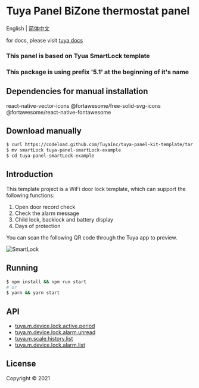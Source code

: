 # Tuya Panel BiZone thermostat panel

English | [简体中文](./README-zh_CN.md)

for docs, please visit [tuya docs](https://docs.tuya.com)

### This panel is based on Tyua SmartLock template
### This package is using prefix '5.1' at the beginning of it's name

## Dependencies for manual installation
react-native-vector-icons
@fortawesome/free-solid-svg-icons
@fortawesome/react-native-fontawesome

## Download manually

```bash
$ curl https://codeload.github.com/TuyaInc/tuya-panel-kit-template/tar.gz/develop | tar -xz --strip=2 tuya-panel-kit-template-develop/examples/smartLock
$ mv smartLock tuya-panel-smartLock-example
$ cd tuya-panel-smartLock-example
```

## Introduction

This template project is a WiFi door lock template, which can support the following functions:

1. Open door record check
2. Check the alarm message
3. Child lock, backlock and battery display
4. Days of protection

You can scan the following QR code through the Tuya app to preview.

![SmartLock](https://images.tuyacn.com/rms-static/a56b0770-bb89-11ea-96f0-cda03b175b6c-1593601044839.png?tyName=smartLock.png)

## Running

```bash
$ npm install && npm run start
# or
$ yarn && yarn start
```
## API

* [tuya.m.device.lock.active.period](https://docs.tuya.com/zh/iot/panel-development/panel-sdk-development/lock-sdk/lock-api/lock-api?id=K9ppulorxzebv)
* [tuya.m.device.lock.alarm.unread](https://docs.tuya.com/zh/iot/panel-development/panel-sdk-development/lock-sdk/lock-api/lock-api?id=K9ppulorxzebv)
* [tuya.m.scale.history.list](https://docs.tuya.com/zh/iot/panel-development/panel-sdk-development/lock-sdk/lock-api/lock-api?id=K9ppulorxzebv)
* [tuya.m.device.lock.alarm.list](https://docs.tuya.com/zh/iot/panel-development/panel-sdk-development/lock-sdk/lock-api/lock-api?id=K9ppulorxzebv)

## License

Copyright © 2021
